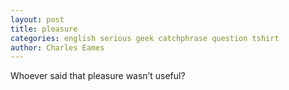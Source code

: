 ```yaml
---
layout: post
title: pleasure
categories: english serious geek catchphrase question tshirt 
author: Charles Eames
---
```

Whoever said that pleasure wasn’t useful?
